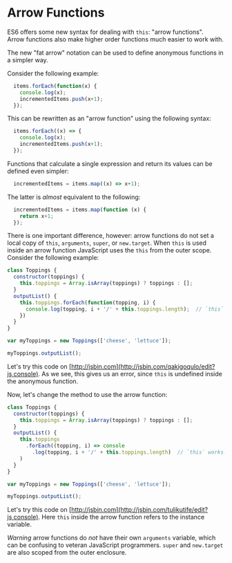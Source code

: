 # Arrow Functions

ES6 offers some new syntax for dealing with `this`: "arrow functions".  
Arrow functions also make higher order functions much easier to work with.

The new "fat arrow" notation can be used to define anonymous functions in a simpler way.

Consider the following example:

```js
  items.forEach(function(x) {
    console.log(x);
    incrementedItems.push(x+1);
  });
```

This can be rewritten as an "arrow function" using the following syntax:

```js
  items.forEach((x) => {
    console.log(x);
    incrementedItems.push(x+1);
  });
```

Functions that calculate a single expression and return its values can be defined even simpler:

```js
  incrementedItems = items.map((x) => x+1);
```

The latter is _almost_ equivalent to the following:

```js
  incrementedItems = items.map(function (x) {
    return x+1;
  });
```

There is one important difference, however: arrow functions do not set a local copy of `this`, `arguments`, `super`, or `new.target`.  When `this` is used inside an arrow function JavaScript uses the `this` from the outer scope. Consider the following example:

```js
class Toppings {
  constructor(toppings) {
    this.toppings = Array.isArray(toppings) ? toppings : [];
  }
  outputList() {
    this.toppings.forEach(function(topping, i) {
      console.log(topping, i + '/' + this.toppings.length);  // `this` will be undefined
    })
  }
}

var myToppings = new Toppings(['cheese', 'lettuce']);

myToppings.outputList();
```

Let's try this code on [http://jsbin.com](http://jsbin.com/qakigoqulo/edit?js,console). As we see, this gives us an error, since `this` is undefined inside the anonymous function.

Now, let's change the method to use the arrow function:

```js
class Toppings {
  constructor(toppings) {
    this.toppings = Array.isArray(toppings) ? toppings : [];
  }
  outputList() {
    this.toppings
      .forEach((topping, i) => console
        .log(topping, i + '/' + this.toppings.length)  // `this` works!
    )
  }
}

var myToppings = new Toppings(['cheese', 'lettuce']);

myToppings.outputList();

```

Let's try this code on [http://jsbin.com](http://jsbin.com/tulikutife/edit?js,console). Here `this` inside the arrow function refers to the instance variable. 

*Warning* arrow functions do _not_ have their own `arguments` variable, which
can be confusing to veteran JavaScript programmers. `super` and `new.target`
are also scoped from the outer enclosure.

